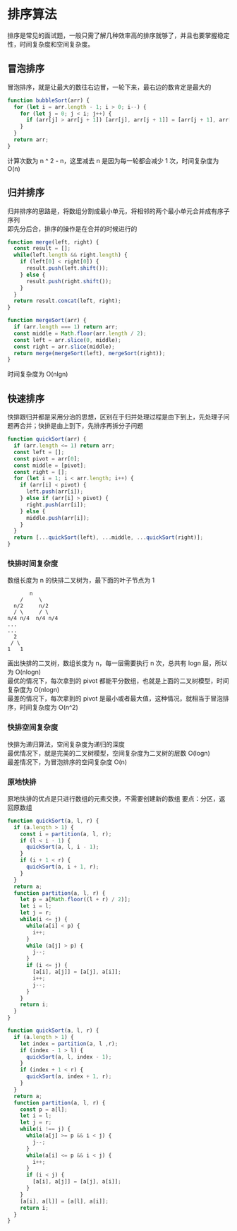 # 排序算法

排序是常见的面试题，一般只需了解几种效率高的排序就够了，并且也要掌握稳定性，时间复杂度和空间复杂度。

## 冒泡排序

冒泡排序，就是让最大的数往右边冒，一轮下来，最右边的数肯定是最大的

```js
function bubbleSort(arr) {
  for (let i = arr.length - 1; i > 0; i--) {
    for (let j = 0; j < i; j++) {
      if (arr[j] > arr[j + 1]) [arr[j], arr[j + 1]] = [arr[j + 1], arr[j]];
    }
  }
  return arr;
}
```

计算次数为 n ^ 2 - n，这里减去 n 是因为每一轮都会减少 1 次，时间复杂度为 O(n)

## 归并排序

归并排序的思路是，将数组分割成最小单元，将相邻的两个最小单元合并成有序子序列  
即先分后合，排序的操作是在合并的时候进行的

```js
function merge(left, right) {
  const result = [];
  while(left.length && right.length) {
    if (left[0] < right[0]) {
      result.push(left.shift());
    } else {
      result.push(right.shift());
    }
  }
  return result.concat(left, right);
}

function mergeSort(arr) {
  if (arr.length === 1) return arr;
  const middle = Math.floor(arr.length / 2);
  const left = arr.slice(0, middle);
  const right = arr.slice(middle);
  return merge(mergeSort(left), mergeSort(right));
}
```

时间复杂度为 O(nlgn)

## 快速排序

快排跟归并都是采用分治的思想，区别在于归并处理过程是由下到上，先处理子问题再合并；快排是由上到下，先排序再拆分子问题

```js
function quickSort(arr) {
  if (arr.length <= 1) return arr;
  const left = [];
  const pivot = arr[0];
  const middle = [pivot];
  const right = [];
  for (let i = 1; i < arr.length; i++) {
    if (arr[i] < pivot) {
      left.push(arr[i]);
    } else if (arr[i] > pivot) {
      right.push(arr[i]);
    } else {
      middle.push(arr[i]);
    }
  }
  return [...quickSort(left), ...middle, ...quickSort(right)];
}
```

### 快排时间复杂度

数组长度为 n 的快排二叉树为，最下面的叶子节点为 1

```
       n
    /     \
  n/2     n/2
  / \     / \
n/4 n/4  n/4 n/4
...
...
  2
 / \
1   1
```

画出快排的二叉树，数组长度为 n，每一层需要执行 n 次，总共有 logn 层，所以为 O(nlogn)  
最优的情况下，每次拿到的 pivot 都能平分数组，也就是上面的二叉树模型，时间复杂度为 O(nlogn)  
最差的情况下，每次拿到的 pivot 是最小或者最大值，这种情况，就相当于冒泡排序，时间复杂度为 O(n^2)

### 快排空间复杂度

快排为递归算法，空间复杂度为递归的深度  
最优情况下，就是完美的二叉树模型，空间复杂度为二叉树的层数 O(logn)  
最差情况下，为冒泡排序的空间复杂度 O(n)

### 原地快排

原地快排的优点是只进行数组的元素交换，不需要创建新的数组
要点：分区，返回原数组

```js
function quickSort(a, l, r) {
  if (a.length > 1) {
    const i = partition(a, l, r);
    if (l < i - 1) {
      quickSort(a, l, i - 1);
    } 
    if (i + 1 < r) {
      quickSort(a, i + 1, r);
    }
  }
  return a;
  function partition(a, l, r) {
    let p = a[Math.floor((l + r) / 2)];
    let i = l;
    let j = r;
    while(i <= j) {
      while(a[i] < p) {
        i++;
      }
      while (a[j] > p) {
        j--;
      }
      if (i <= j) {
        [a[i], a[j]] = [a[j], a[i]];
        i++;
        j--;
      }
    }
    return i;
  }
}
```

```js
function quickSort(a, l, r) {
  if (a.length > 1) {
    let index = partition(a, l ,r);
    if (index - 1 > l) {
      quickSort(a, l, index - 1);
    }
    if (index + 1 < r) {
      quickSort(a, index + 1, r);
    }
  }
  return a;
  function partition(a, l, r) {
    const p = a[l];
    let i = l;
    let j = r;
    while(i !== j) {
      while(a[j] >= p && i < j) {
        j--;
      }
      while(a[i] <= p && i < j) {
        i++;
      }
      if (i < j) {
        [a[i], a[j]] = [a[j], a[i]];
      }
    }
    [a[i], a[l]] = [a[l], a[i]];
    return i;
  }
}
```
